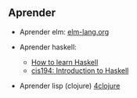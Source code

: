 ## Aprender

* Aprender elm: [elm-lang.org](http://elm-lang.org/)
* Aprender haskell:
  * [How to learn Haskell](https://github.com/bitemyapp/learnhaskell/blob/master/README.md#how-to-learn-haskell)
  * [cis194: Introduction to Haskell](http://www.seas.upenn.edu/~cis194/)

* Aprender lisp (clojure) [4clojure](http://www.4clojure.com/)

